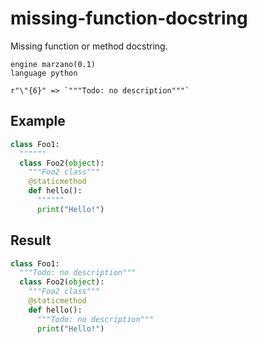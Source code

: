 # missing-function-docstring

Missing function or method docstring.

```grit
engine marzano(0.1)
language python

r"\"{6}" => `"""Todo: no description"""`
```

## Example

```python
class Foo1:
  """"""
  class Foo2(object):
    """Foo2 class"""
    @staticmethod
    def hello():
      """"""
      print("Hello!")
```

## Result

```python
class Foo1:
  """Todo: no description"""
  class Foo2(object):
    """Foo2 class"""
    @staticmethod
    def hello():
      """Todo: no description"""
      print("Hello!")
```
